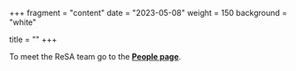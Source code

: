 +++
fragment = "content"
date = "2023-05-08"
weight = 150
background = "white"

title = ""
+++

To meet the ReSA team go to the [**People page**](https://www.researchsoft.org/people/).
